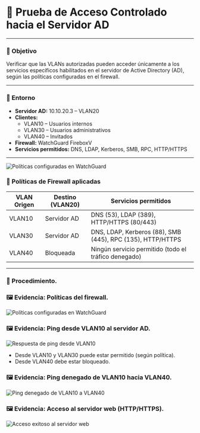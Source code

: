 # 🔐 Prueba de Acceso Controlado hacia el Servidor AD

---

### 🎯 Objetivo

Verificar que las VLANs autorizadas pueden acceder únicamente a los servicios específicos habilitados en el servidor de Active Directory (AD), según las políticas configuradas en el firewall.

---

### 🧪 Entorno

- **Servidor AD:** 10.10.20.3 – VLAN20  
- **Clientes:**  
  - VLAN10 – Usuarios internos  
  - VLAN30 – Usuarios administrativos  
  - VLAN40 – Invitados  
- **Firewall:** WatchGuard FireboxV  
- **Servicios permitidos:** DNS, LDAP, Kerberos, SMB, RPC, HTTP/HTTPS

---
![Políticas configuradas en WatchGuard](../imagenes/politicas-firewall.png)

### 🔐 Políticas de Firewall aplicadas

| VLAN Origen | Destino (VLAN20) | Servicios permitidos                          |
|-------------|------------------|-----------------------------------------------|
| VLAN10      | Servidor AD      | DNS (53), LDAP (389), HTTP/HTTPS (80/443)     |
| VLAN30      | Servidor AD      | DNS, LDAP, Kerberos (88), SMB (445), RPC (135), HTTP/HTTPS |
| VLAN40      | Bloqueada        | Ningún servicio permitido (todo el tráfico denegado) |

---

### 🔧 Procedimiento.

### 🖼️ Evidencia: Políticas del firewall.

![Políticas configuradas en WatchGuard](../imagenes/politicas-firewall.png)

### 🖼️ Evidencia: Ping desde VLAN10 al servidor AD.

![Respuesta de ping desde VLAN10](../imagenes/ping-vlan10-ad.png)

- Desde VLAN10 y VLAN30 puede estar permitido (según política).
- Desde VLAN40 debe estar bloqueado.

### 🖼️ Evidencia: Ping denegado de VLAN10 hacia VLAN40.

![Ping denegado de VLAN10 a VLAN40](../imagenes/ping-vlan10-a-vlan40-denegado.png)

### 🖼️ Evidencia: Acceso al servidor web (HTTP/HTTPS).

![Acceso exitoso al servidor web](../imagenes/acceso-web-server.png)
